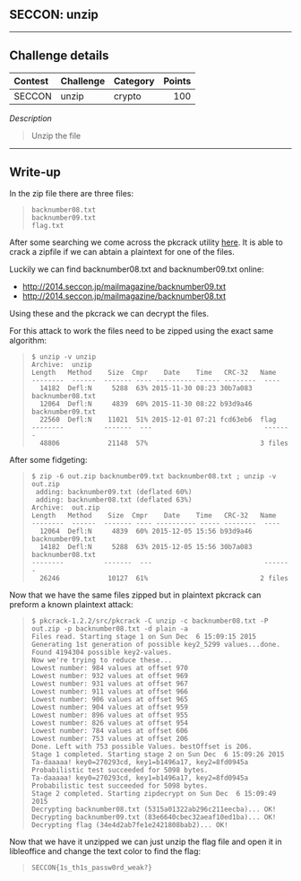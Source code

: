 ## SECCON: unzip

----------
## Challenge details
| Contest        | Challenge     | Category  | Points |
|:---------------|:--------------|:----------|-------:|
| SECCON | unzip | crypto | 100  |

*Description*
> Unzip the file

----------
## Write-up

In the zip file there are three files: 

>```
>backnumber08.txt
>backnumber09.txt
>flag.txt
>```

After some searching we come across the pkcrack utility [here](https://www.unix-ag.uni-kl.de/~conrad/krypto/pkcrack.html). It is able to crack a zipfile if we can abtain a plaintext for one of the files.

Luckily we can find backnumber08.txt and backnumber09.txt online:

- http://2014.seccon.jp/mailmagazine/backnumber09.txt
- http://2014.seccon.jp/mailmagazine/backnumber08.txt

Using these and the pkcrack we can decrypt the files.

For this attack to work the files need to be zipped using the exact same algorithm:

>```
>$ unzip -v unzip
>Archive:  unzip
> Length   Method    Size  Cmpr    Date    Time   CRC-32   Name
>--------  ------  ------- ---- ---------- ----- --------  ----
>   14182  Defl:N     5288  63% 2015-11-30 08:23 30b7a083  backnumber08.txt
>   12064  Defl:N     4839  60% 2015-11-30 08:22 b93d9a46  backnumber09.txt
>   22560  Defl:N    11021  51% 2015-12-01 07:21 fcd63eb6  flag
>--------          -------  ---                            -------
>   48806            21148  57%                            3 files
>```

After some fidgeting:

>```
>$ zip -6 out.zip backnumber09.txt backnumber08.txt ; unzip -v out.zip
>  adding: backnumber09.txt (deflated 60%)
>  adding: backnumber08.txt (deflated 63%)
>Archive:  out.zip
> Length   Method    Size  Cmpr    Date    Time   CRC-32   Name
>--------  ------  ------- ---- ---------- ----- --------  ----
>   12064  Defl:N     4839  60% 2015-12-05 15:56 b93d9a46  backnumber09.txt
>   14182  Defl:N     5288  63% 2015-12-05 15:56 30b7a083  backnumber08.txt
>--------          -------  ---                            -------
>   26246            10127  61%                            2 files
>```

Now that we have the same files zipped but in plaintext pkcrack can preform a known plaintext attack:

>```
>$ pkcrack-1.2.2/src/pkcrack -C unzip -c backnumber08.txt -P out.zip -p backnumber08.txt -d plain -a
>Files read. Starting stage 1 on Sun Dec  6 15:09:15 2015
>Generating 1st generation of possible key2_5299 values...done.
>Found 4194304 possible key2-values.
>Now we're trying to reduce these...
>Lowest number: 984 values at offset 970
>Lowest number: 932 values at offset 969
>Lowest number: 931 values at offset 967
>Lowest number: 911 values at offset 966
>Lowest number: 906 values at offset 965
>Lowest number: 904 values at offset 959
>Lowest number: 896 values at offset 955
>Lowest number: 826 values at offset 954
>Lowest number: 784 values at offset 606
>Lowest number: 753 values at offset 206
>Done. Left with 753 possible Values. bestOffset is 206.
>Stage 1 completed. Starting stage 2 on Sun Dec  6 15:09:26 2015
>Ta-daaaaa! key0=270293cd, key1=b1496a17, key2=8fd0945a
>Probabilistic test succeeded for 5098 bytes.
>Ta-daaaaa! key0=270293cd, key1=b1496a17, key2=8fd0945a
>Probabilistic test succeeded for 5098 bytes.
>Stage 2 completed. Starting zipdecrypt on Sun Dec  6 15:09:49 2015
>Decrypting backnumber08.txt (5315a01322ab296c211eecba)... OK!
>Decrypting backnumber09.txt (83e6640cbec32aeaf10ed1ba)... OK!
>Decrypting flag (34e4d2ab7fe1e2421808bab2)... OK!
>```

Now that we have it unzipped we can just unzip the flag file and open it in libleoffice and change the text color to find the flag:

>```
>SECCON{1s_th1s_passw0rd_weak?}
>```
